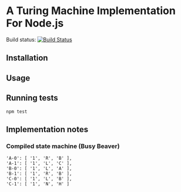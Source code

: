 # A Turing Machine Implementation For Node.js

Build status:
[![Build Status](https://travis-ci.org/aweijnitz/m-state.png)](https://travis-ci.org/aweijnitz/m-state)


## Installation

## Usage

## Running tests

    npm test

## Implementation notes
### Compiled state machine (Busy Beaver)

    'A-0': [ '1', 'R', 'B' ],
    'A-1': [ '1', 'L', 'C' ],
    'B-0': [ '1', 'L', 'A' ],
    'B-1': [ '1', 'R', 'B' ],
    'C-0': [ '1', 'L', 'B' ],
    'C-1': [ '1', 'N', 'H' ]

